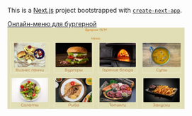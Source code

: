 This is a [Next.js](https://nextjs.org/) project bootstrapped with [`create-next-app`](https://github.com/vercel/next.js/tree/canary/packages/create-next-app).

[Онлайн-меню для бургерной](https://menu1314.vercel.app/)
<img src="https://github.com/DmitryKalashnikov91/menu1314/blob/main/Screenshot%202023-06-06%20094222.jpeg" width="400" >
